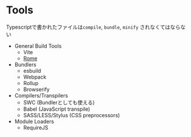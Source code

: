# Tools
Typescriptで書かれたファイルは`compile`, `bundle`, `minify` されなくてはならない


- General Build Tools
  - Vite
  - [Rome](https://rome.tools/)
- Bundlers
  - esbuild
  - Webpack
  - Rollup
  - Browserify
- Compilers/Transpilers
  - SWC (Bundlerとしても使える)
  - Babel (JavaScript transpile)
  - SASS/LESS/Stylus (CSS preprocessors)
- Module Loaders
  - RequireJS
